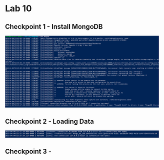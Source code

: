# Lab 10
## Checkpoint 1 - Install MongoDB
![p1](images/mongod_accept.png)
## Checkpoint 2 - Loading Data
![p2](images/createcollection_message.png)
## Checkpoint 3 - 